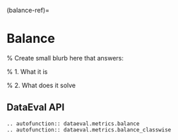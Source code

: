 (balance-ref)=
# Balance

% Create small blurb here that answers:

% 1. What it is

% 2. What does it solve

## DataEval API

```{eval-rst}
.. autofunction:: dataeval.metrics.balance
.. autofunction:: dataeval.metrics.balance_classwise
```
